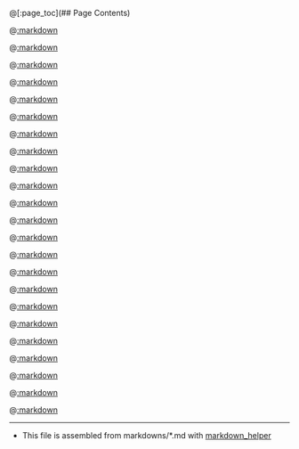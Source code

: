 @[:page_toc](## Page Contents)

@[:markdown](intro.md)

@[:markdown](background.md)

@[:markdown](howitworks.md)

@[:markdown](contribute.md)

@[:markdown](version.md)

@[:markdown](supported_platforms.md)

@[:markdown](requirements.md)

@[:markdown](installation.md)

@[:markdown](clone.md)

@[:markdown](install_ollama.md)

@[:markdown](install_python_modules.md)

@[:markdown](config.md)

@[:markdown](vectorize.md)

@[:markdown](query_docs.md)

@[:markdown](webui.md)

@[:markdown](cli_synopsis.md)

@[:markdown](custom_prompts.md)

@[:markdown](screenshots.md)

@[:markdown](service.md)

@[:markdown](list_docs.md)

@[:markdown](known_issues.md)

@[:markdown](todo.md)

@[:markdown](license.md)

---
* This file is assembled from markdowns/*.md with [markdown_helper](https://github.com/BurdetteLamar/markdown_helper)
